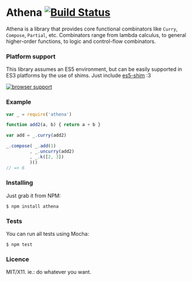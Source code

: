 # Athena [![Build Status](https://travis-ci.org/killdream/athena.png)](https://travis-ci.org/killdream/athena)


Athena is a library that provides core functional combinators like `Curry`,
`Compose`, `Partial`, etc. Combinators range from lambda calculus, to general
higher-order functions, to logic and control-flow combinators.


### Platform support

This library assumes an ES5 environment, but can be easily supported in ES3
platforms by the use of shims. Just include [es5-shim][] :3

[![browser support](https://ci.testling.com/killdream/athena.png)](http://ci.testling.com/killdream/athena)


### Example

```js
var _ = require('athena')

function add2(a, b) { return a + b }

var add = _.curry(add2)

_.compose( _.add(1)
         , _.uncurry(add2)
         , _.k([2, 3])
         )()
// => 6
```


### Installing

Just grab it from NPM:

    $ npm install athena
    
    
### Tests

You can run all tests using Mocha:

    $ npm test
    
    
### Licence

MIT/X11. ie.: do whatever you want.

[es5-shim]: https://github.com/kriskowal/es5-shim


